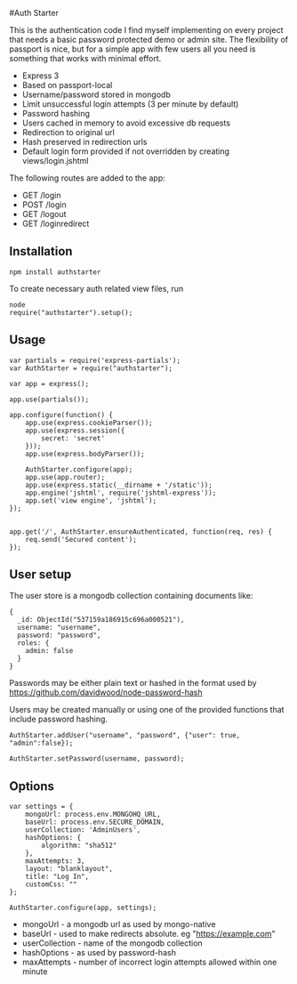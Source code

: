 #Auth Starter

This is the authentication code I find myself implementing on every project that needs a basic password protected demo or admin site. The flexibility of passport is nice, but for a simple app with few users all you need is something that works with minimal effort.

* Express 3
* Based on passport-local
* Username/password stored in mongodb
* Limit unsuccessful login attempts (3 per minute by default)
* Password hashing
* Users cached in memory to avoid excessive db requests
* Redirection to original url
* Hash preserved in redirection urls
* Default login form provided if not overridden by creating views/login.jshtml

The following routes are added to the app:
* GET /login
* POST /login
* GET /logout
* GET /loginredirect

## Installation

    npm install authstarter

To create necessary auth related view files, run

    node
    require("authstarter").setup();

## Usage

    var partials = require('express-partials');
    var AuthStarter = require("authstarter");

    var app = express();

    app.use(partials());

    app.configure(function() {
        app.use(express.cookieParser());
        app.use(express.session({
            secret: 'secret'
        }));
        app.use(express.bodyParser());
    
        AuthStarter.configure(app);
        app.use(app.router);
        app.use(express.static(__dirname + '/static'));
        app.engine('jshtml', require('jshtml-express'));
        app.set('view engine', 'jshtml');
    });


    app.get('/', AuthStarter.ensureAuthenticated, function(req, res) {
        req.send('Secured content');
    });


## User setup

The user store is a mongodb collection containing documents like:

    {
      _id: ObjectId("537159a186915c696a000521"),
      username: "username",
      password: "password",
      roles: {
        admin: false
      }
    }

Passwords may be either plain text or hashed in the format used by https://github.com/davidwood/node-password-hash

Users may be created manually or using one of the provided functions that include password hashing.

    AuthStarter.addUser("username", "password", {"user": true, "admin":false});

    AuthStarter.setPassword(username, password);

## Options

	var settings = {
        mongoUrl: process.env.MONGOHQ_URL,
        baseUrl: process.env.SECURE_DOMAIN,
        userCollection: 'AdminUsers',
        hashOptions: {
            algorithm: "sha512"
        },
        maxAttempts: 3,
        layout: "blanklayout",
        title: "Log In",
        customCss: ""
    };

    AuthStarter.configure(app, settings);

* mongoUrl - a mongodb url as used by mongo-native
* baseUrl - used to make redirects absolute. eg "https://example.com"
* userCollection - name of the mongodb collection
* hashOptions - as used by password-hash
* maxAttempts - number of incorrect login attempts allowed within one minute






